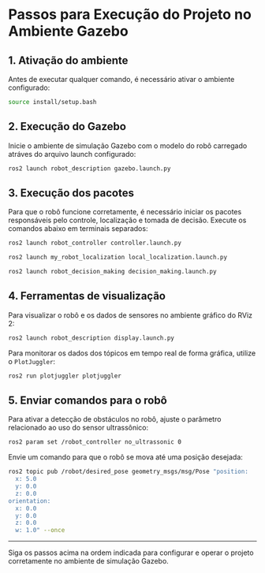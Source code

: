 # Passos para Execução do Projeto no Ambiente Gazebo

## 1. Ativação do ambiente

Antes de executar qualquer comando, é necessário ativar o ambiente configurado:

```bash
source install/setup.bash
```

## 2. Execução do Gazebo

Inicie o ambiente de simulação Gazebo com o modelo do robô carregado atráves do arquivo launch configurado:

```bash
ros2 launch robot_description gazebo.launch.py 
```

## 3. Execução dos pacotes

Para que o robô funcione corretamente, é necessário iniciar os pacotes responsáveis pelo controle, localização e tomada de decisão. Execute os comandos abaixo em terminais separados:

```bash
ros2 launch robot_controller controller.launch.py 
```

```bash
ros2 launch my_robot_localization local_localization.launch.py 
```

```bash
ros2 launch robot_decision_making decision_making.launch.py
```

## 4. Ferramentas de visualização

Para visualizar o robô e os dados de sensores no ambiente gráfico do RViz 2:

```bash
ros2 launch robot_description display.launch.py 
```

Para monitorar os dados dos tópicos em tempo real de forma gráfica, utilize o `PlotJuggler`:

```bash
ros2 run plotjuggler plotjuggler 
```

## 5. Enviar comandos para o robô

Para ativar a detecção de obstáculos no robô, ajuste o parâmetro relacionado ao uso do sensor ultrassônico:

```bash
ros2 param set /robot_controller no_ultrassonic 0
```

Envie um comando para que o robô se mova até uma posição desejada:

```bash
ros2 topic pub /robot/desired_pose geometry_msgs/msg/Pose "position:
  x: 5.0
  y: 0.0
  z: 0.0
orientation:
  x: 0.0
  y: 0.0
  z: 0.0
  w: 1.0" --once
```

---

Siga os passos acima na ordem indicada para configurar e operar o projeto corretamente no ambiente de simulação Gazebo.

